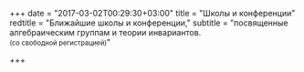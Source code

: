 +++
date = "2017-03-02T00:29:30+03:00"
title = "Школы и конференции"
redtitle = "Ближайшие школы и конференции," 
subtitle = "посвященные алгебраическим группам и теории инвариантов. <br/> <small>(со свободной регистрацией)</small>"

+++

